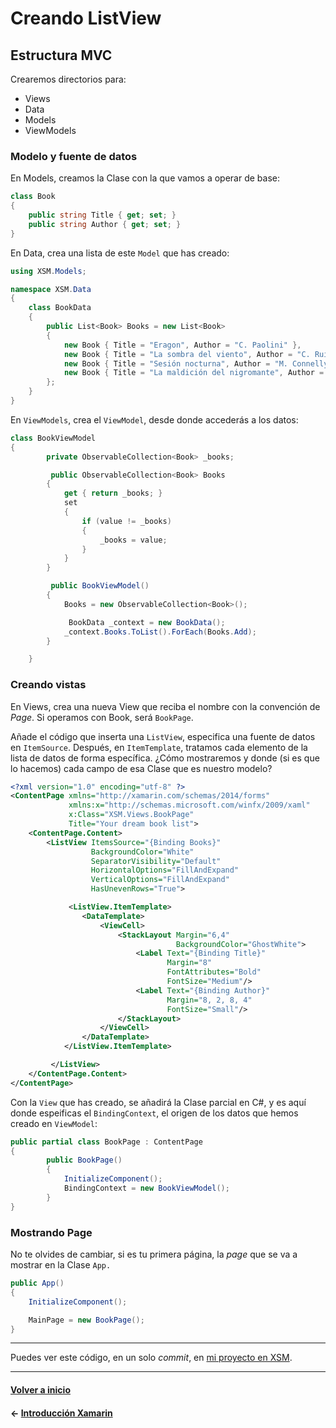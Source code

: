 # Creando ListView

## Estructura MVC

Crearemos directorios para:

* Views
* Data
* Models
* ViewModels

### Modelo y fuente de datos

En Models, creamos la Clase con la que vamos a operar de base:

```cs
class Book
{
    public string Title { get; set; }
    public string Author { get; set; }
}
```

En Data, crea una lista de este `Model` que has creado:

```cs
using XSM.Models;

namespace XSM.Data
{
    class BookData
    {
        public List<Book> Books = new List<Book>
        {
            new Book { Title = "Eragon", Author = "C. Paolini" },
            new Book { Title = "La sombra del viento", Author = "C. Ruiz Zafón" },
            new Book { Title = "Sesión nocturna", Author = "M. Connelly" },
            new Book { Title = "La maldición del nigromante", Author = "M. Wells" }
        };
    }
}
```

En `ViewModels`, crea el `ViewModel`, desde donde accederás a los datos:

```cs
class BookViewModel
{
        private ObservableCollection<Book> _books;

         public ObservableCollection<Book> Books
        {
            get { return _books; }
            set
            {
                if (value != _books)
                {
                    _books = value;
                }
            }
        }

         public BookViewModel()
        {
            Books = new ObservableCollection<Book>();

             BookData _context = new BookData();
            _context.Books.ToList().ForEach(Books.Add);
        }

    }
```

### Creando vistas

En Views, crea una nueva View que reciba el nombre con la convención de _Page_. Si operamos con Book, será `BookPage`.

Añade el código que inserta una `ListView`, especifica una fuente de datos en `ItemSource`. Después, en `ItemTemplate`, tratamos cada elemento de la lista de datos de forma específica. ¿Cómo mostraremos y donde (si es que lo hacemos) cada campo de esa Clase que es nuestro modelo?

```xml
<?xml version="1.0" encoding="utf-8" ?>
<ContentPage xmlns="http://xamarin.com/schemas/2014/forms"
             xmlns:x="http://schemas.microsoft.com/winfx/2009/xaml"
             x:Class="XSM.Views.BookPage"
             Title="Your dream book list">
    <ContentPage.Content>
        <ListView ItemsSource="{Binding Books}"
                  BackgroundColor="White"
                  SeparatorVisibility="Default"
                  HorizontalOptions="FillAndExpand"
                  VerticalOptions="FillAndExpand"
                  HasUnevenRows="True">

             <ListView.ItemTemplate>
                <DataTemplate>
                    <ViewCell>
                        <StackLayout Margin="6,4"
                                     BackgroundColor="GhostWhite">
                            <Label Text="{Binding Title}"
                                   Margin="8"
                                   FontAttributes="Bold"
                                   FontSize="Medium"/>
                            <Label Text="{Binding Author}"
                                   Margin="8, 2, 8, 4"
                                   FontSize="Small"/>
                        </StackLayout>
                    </ViewCell>
                </DataTemplate>
            </ListView.ItemTemplate>

         </ListView>
    </ContentPage.Content>
</ContentPage>
```

Con la `View` que has creado, se añadirá la Clase parcial en C#, y es aquí donde espeificas el `BindingContext`, el origen de los datos que hemos creado en `ViewModel`:

```cs
public partial class BookPage : ContentPage
{
        public BookPage()
        {
            InitializeComponent();
            BindingContext = new BookViewModel();
        }
}
```

### Mostrando Page

No te olvides de cambiar, si es tu primera página, la _page_ que se va a mostrar en la Clase `App.`

```cs
public App()
{
    InitializeComponent();

    MainPage = new BookPage();
}

```

---

Puedes ver este código, en un solo _commit_, en [mi proyecto en XSM](https://github.com/Beelzenef/XSM/commit/1a27b92bdbf1b6ce7c7ff7fe3856656d43f9fe2e).

---

#### [Volver a inicio](../README.md)

#### ← [Introducción Xamarin](intro.md)
